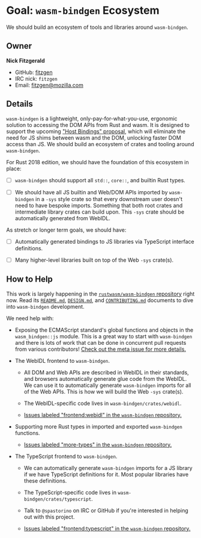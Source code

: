 # Goal: `wasm-bindgen` Ecosystem

We should build an ecosystem of tools and libraries around `wasm-bindgen`.

## Owner

**Nick Fitzgerald**

- GitHub: [fitzgen](https://github.com/fitzgen)
- IRC nick: `fitzgen`
- Email: fitzgen@mozilla.com

## Details

`wasm-bindgen` is a lightweight, only-pay-for-what-you-use, ergonomic solution
to accessing the DOM APIs from Rust and wasm. It is designed to support the
upcoming ["Host Bindings" proposal][host-bindings], which will eliminate the
need for JS shims between wasm and the DOM, unlocking faster DOM access than
JS. We should build an ecosystem of crates and tooling around `wasm-bindgen`.

For Rust 2018 edition, we should have the foundation of this ecosystem in place:

* [ ] `wasm-bindgen` should support all `std::`, `core::`, and builtin Rust
      types.

* [ ] We should have all JS builtin and Web/DOM APIs imported by `wasm-bindgen`
      in a `-sys` style crate so that every downstream user doesn't need to have
      bespoke imports. Something that both root crates and intermediate library
      crates can build upon. This `-sys` crate should be automatically generated
      from WebIDL.

As stretch or longer term goals, we should have:

* [ ] Automatically generated bindings to JS libraries via TypeScript interface
      definitions.

* [ ] Many higher-level libraries built on top of the Web `-sys` crate(s).

## How to Help

This work is largely happening in the [`rustwasm/wasm-bindgen`
repository][wasm-bindgen] right now. Read its [`README.md`][readme],
[`DESIGN.md`][design], and [`CONTRIBUTING.md`][contributing] documents to dive
into `wasm-bindgen` development.

We need help with:

* Exposing the ECMAScript standard's global functions and objects in the
  `wasm_bindgen::js` module. This is a great way to start with `wasm-bindgen`
  and there is lots of work that can be done in concurrent pull requests from
  various contributors! [Check out the meta issue for more details.][js-globals]

* The WebIDL frontend to `wasm-bindgen`.

  * All DOM and Web APIs are described in WebIDL in their standards, and
    browsers automatically generate glue code from the WebIDL. We can use it to
    automatically generate `wasm-bindgen` imports for all of the Web APIs. This
    is how we will build the Web `-sys` crate(s).

  * The WebIDL-specific code lives in `wasm-bindgen/crates/webidl`.

  * [Issues labeled "frontend:webidl" in the `wasm-bindgen`
    repository.][webidl-issues]

* Supporting more Rust types in imported and exported `wasm-bindgen` functions.

  * [Issues labeled "more-types" in the `wasm-bindgen` repository.][more-types]

* The TypeScript frontend to `wasm-bindgen`.

  * We can automatically generate `wasm-bindgen` imports for a JS library if we
    have TypeScript definitions for it. Most popular libraries have these
    definitions.

  * The TypeScript-specific code lives in `wasm-bindgen/crates/typescript`.

  * Talk to `@spastorino` on IRC or GitHub if you're interested in helping out
    with this project.

  * [Issues labeled "frontend:typescript" in the `wasm-bindgen`
    repository.][typescript-issues]

[host-bindings]: https://github.com/WebAssembly/host-bindings/blob/master/proposals/host-bindings/Overview.md
[wasm-bindgen]: https://github.com/rustwasm/wasm-bindgen
[readme]: https://github.com/rustwasm/wasm-bindgen/blob/master/README.md
[design]: https://github.com/rustwasm/wasm-bindgen/blob/master/DESIGN.md
[contributing]: https://github.com/rustwasm/wasm-bindgen/blob/master/CONTRIBUTING.md
[webidl-issues]: https://github.com/rustwasm/wasm-bindgen/issues?q=is%3Aissue+is%3Aopen+label%3Afrontend%3Awebidl
[more-types]: https://github.com/rustwasm/wasm-bindgen/issues?q=is%3Aissue+is%3Aopen+label%3Amore-types
[typescript-issues]: https://github.com/rustwasm/wasm-bindgen/issues?q=is%3Aissue+is%3Aopen+label%3Afrontend%3Atypescript
[js-globals]: https://github.com/rustwasm/wasm-bindgen/issues/275
